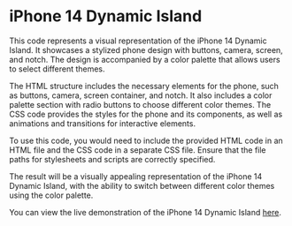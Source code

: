 # iPhone 14 Dynamic Island

This code represents a visual representation of the iPhone 14 Dynamic Island. It showcases a stylized phone design with buttons, camera, screen, and notch. The design is accompanied by a color palette that allows users to select different themes.

The HTML structure includes the necessary elements for the phone, such as buttons, camera, screen container, and notch. It also includes a color palette section with radio buttons to choose different color themes. The CSS code provides the styles for the phone and its components, as well as animations and transitions for interactive elements.

To use this code, you would need to include the provided HTML code in an HTML file and the CSS code in a separate CSS file. Ensure that the file paths for stylesheets and scripts are correctly specified.

The result will be a visually appealing representation of the iPhone 14 Dynamic Island, with the ability to switch between different color themes using the color palette.

You can view the live demonstration of the iPhone 14 Dynamic Island [here](https://dynamic-island.reipared.com/).
